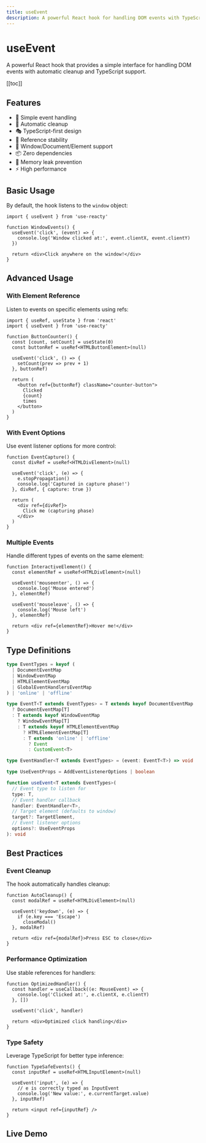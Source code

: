 ```yaml
---
title: useEvent
description: A powerful React hook for handling DOM events with TypeScript support
---
```


# useEvent

A powerful React hook that provides a simple interface for handling DOM events with automatic cleanup and TypeScript support.

[[toc]]

## Features

- 🎯 Simple event handling
- 🧹 Automatic cleanup
- 🎭 TypeScript-first design
- 🔄 Reference stability
- 🎨 Window/Document/Element support
- 📦 Zero dependencies
- 💫 Memory leak prevention
- ⚡ High performance

## Basic Usage

By default, the hook listens to the `window` object:

```tsx
import { useEvent } from 'use-reacty'

function WindowEvents() {
  useEvent('click', (event) => {
    console.log('Window clicked at:', event.clientX, event.clientY)
  })

  return <div>Click anywhere on the window!</div>
}
```

## Advanced Usage

### With Element Reference

Listen to events on specific elements using refs:

```tsx
import { useRef, useState } from 'react'
import { useEvent } from 'use-reacty'

function ButtonCounter() {
  const [count, setCount] = useState(0)
  const buttonRef = useRef<HTMLButtonElement>(null)

  useEvent('click', () => {
    setCount(prev => prev + 1)
  }, buttonRef)

  return (
    <button ref={buttonRef} className="counter-button">
      Clicked
      {count}
      times
    </button>
  )
}
```

### With Event Options

Use event listener options for more control:

```tsx
function EventCapture() {
  const divRef = useRef<HTMLDivElement>(null)

  useEvent('click', (e) => {
    e.stopPropagation()
    console.log('Captured in capture phase!')
  }, divRef, { capture: true })

  return (
    <div ref={divRef}>
      Click me (capturing phase)
    </div>
  )
}
```

### Multiple Events

Handle different types of events on the same element:

```tsx
function InteractiveElement() {
  const elementRef = useRef<HTMLDivElement>(null)

  useEvent('mouseenter', () => {
    console.log('Mouse entered')
  }, elementRef)

  useEvent('mouseleave', () => {
    console.log('Mouse left')
  }, elementRef)

  return <div ref={elementRef}>Hover me!</div>
}
```

## Type Definitions

```typescript
type EventTypes = keyof (
  | DocumentEventMap
  | WindowEventMap
  | HTMLElementEventMap
  | GlobalEventHandlersEventMap
) | 'online' | 'offline'

type EventT<T extends EventTypes> = T extends keyof DocumentEventMap
  ? DocumentEventMap[T]
  : T extends keyof WindowEventMap
    ? WindowEventMap[T]
    : T extends keyof HTMLElementEventMap
      ? HTMLElementEventMap[T]
      : T extends 'online' | 'offline'
        ? Event
        : CustomEvent<T>

type EventHandler<T extends EventTypes> = (event: EventT<T>) => void

type UseEventProps = AddEventListenerOptions | boolean

function useEvent<T extends EventTypes>(
  // Event type to listen for
  type: T,
  // Event handler callback
  handler: EventHandler<T>,
  // Target element (defaults to window)
  target?: TargetElement,
  // Event listener options
  options?: UseEventProps
): void
```

## Best Practices

### Event Cleanup

The hook automatically handles cleanup:

```tsx
function AutoCleanup() {
  const modalRef = useRef<HTMLDivElement>(null)

  useEvent('keydown', (e) => {
    if (e.key === 'Escape')
      closeModal()
  }, modalRef)

  return <div ref={modalRef}>Press ESC to close</div>
}
```

### Performance Optimization

Use stable references for handlers:

```tsx
function OptimizedHandler() {
  const handler = useCallback((e: MouseEvent) => {
    console.log('Clicked at:', e.clientX, e.clientY)
  }, [])

  useEvent('click', handler)

  return <div>Optimized click handling</div>
}
```

### Type Safety

Leverage TypeScript for better type inference:

```tsx
function TypeSafeEvents() {
  const inputRef = useRef<HTMLInputElement>(null)

  useEvent('input', (e) => {
    // e is correctly typed as InputEvent
    console.log('New value:', e.currentTarget.value)
  }, inputRef)

  return <input ref={inputRef} />
}
```

## Live Demo

<div>
    <div ref="demo"></div>
</div>

<script setup>
import { createElement } from 'react'
import { createRoot } from 'react-dom/client'
import { ref, onMounted } from 'vue'
import UseEvent from './use-event.tsx'

const demo = ref()

onMounted(() => {
  const root = createRoot(demo.value)
  root.render(createElement(UseEvent, {}, null))
})
</script>
